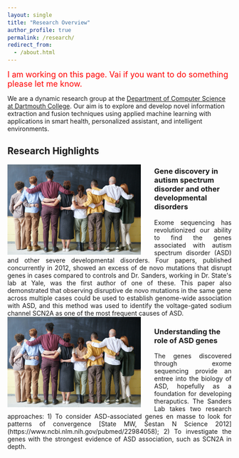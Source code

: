 ```yaml
---
layout: single
title: "Research Overview"
author_profile: true
permalink: /research/
redirect_from: 
  - /about.html
---
```


<font color="red" size ="4">I am working on this page. Vai if you want to do something please let me know. </font>

We are a dynamic research group at the [Department of Computer Science at Dartmouth College](https://web.cs.dartmouth.edu/). Our aim is to explore and develop novel information extraction and fusion techniques using applied machine learning with applications in smart health, personalized assistant, and intelligent environments.


## Research Highlights
<img src='/images/pics/group.jpg' alt='Image not Loading' style='width: 300px; float: left;margin-right: 30px; border: 10px'>

### Gene discovery in autism spectrum disorder and other developmental disorders
<div style="text-align: justify">
Exome sequencing has revolutionized our ability to find the genes associated with autism spectrum disorder (ASD) and other severe developmental disorders. Four papers, published concurrently in 2012, showed an excess of de novo mutations that disrupt genes in cases compared to controls and Dr. Sanders, working in Dr. State's lab at Yale, was the first author of one of these. This paper also demonstrated that observing disruptive de novo mutations in the same gene across multiple cases could be used to establish genome-wide association with ASD, and this method was used to identify the voltage-gated sodium channel SCN2A as one of the most frequent causes of ASD. 
</div>

<img src='/images/pics/group.jpg' alt='Image not Loading' style='width: 300px; float: left;margin-right: 30px; border: 10px'>

### Understanding the role of ASD genes
<div style="text-align: justify">
The genes discovered through exome sequencing provide an entree into the biology of ASD, hopefully as a foundation for developing theraputics. The Sanders Lab takes two research approaches: 1) To consider ASD-associated genes en masse to look for patterns of convergence [State MW, Šestan N Science 2012](https://www.ncbi.nlm.nih.gov/pubmed/22984058); 2) To investigate the genes with the strongest evidence of ASD association, such as SCN2A in depth.

</div>
